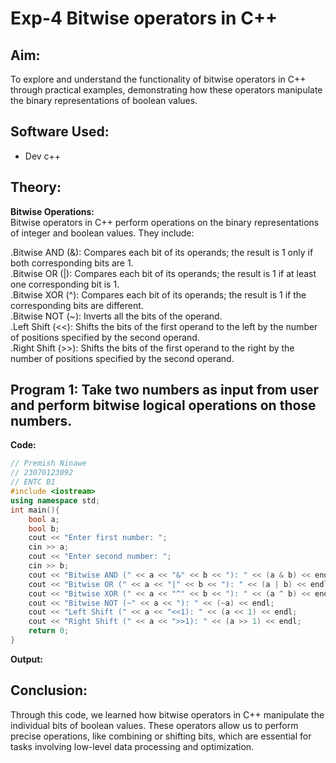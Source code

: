 # Exp-4 Bitwise operators in C++

## Aim:
To explore and understand the functionality of bitwise operators in C++ through practical examples, demonstrating how these operators manipulate the binary representations of boolean values.

## Software Used:
- Dev c++
  
## Theory:
<strong>Bitwise Operations:</strong><br>
Bitwise operators in C++ perform operations on the binary representations of integer and boolean values. They include:<br>

.Bitwise AND (&): Compares each bit of its operands; the result is 1 only if both corresponding bits are 1.<br>
.Bitwise OR (|): Compares each bit of its operands; the result is 1 if at least one corresponding bit is 1.<br>
.Bitwise XOR (^): Compares each bit of its operands; the result is 1 if the corresponding bits are different.<br>
.Bitwise NOT (~): Inverts all the bits of the operand.<br>
.Left Shift (<<): Shifts the bits of the first operand to the left by the number of positions specified by the second operand.<br>
.Right Shift (>>): Shifts the bits of the first operand to the right by the number of positions specified by the second operand.<br>

## Program 1: Take two numbers as input from user and perform bitwise logical operations on those numbers.
<strong> Code: </strong>
<br>
```cpp
// Premish Ninawe
// 23070123092
// ENTC B1
#include <iostream>
using namespace std;
int main(){
    bool a;
    bool b;
    cout << "Enter first number: ";
    cin >> a;
    cout << "Enter second number: ";
    cin >> b;
    cout << "Bitwise AND (" << a << "&" << b << "): " << (a & b) << endl;
    cout << "Bitwise OR (" << a << "|" << b << "): " << (a | b) << endl;
    cout << "Bitwise XOR (" << a << "^" << b << "): " << (a ^ b) << endl;
    cout << "Bitwise NOT (~" << a << "): " << (~a) << endl;
    cout << "Left Shift (" << a << "<<1): " << (a << 1) << endl;
    cout << "Right Shift (" << a << ">>1): " << (a >> 1) << endl;
    return 0;
}
```
<strong> Output: </strong>
<br>


## Conclusion:
Through this code, we learned how bitwise operators in C++ manipulate the individual bits of boolean values. These operators allow us to perform precise operations, like combining or shifting bits, which are essential for tasks involving low-level data processing and optimization.

